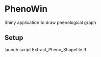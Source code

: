 # PhenoWin
Shiny application to draw phenological graph

## Setup
launch script Extract_Pheno_Shapefile.R
